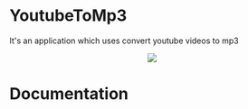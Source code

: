 # YoutubeToMp3
It's an application which uses convert youtube videos to mp3
<p align="center">
<img src="http://i.hizliresim.com/yL6MRn.png"/>
</p>

# Documentation
